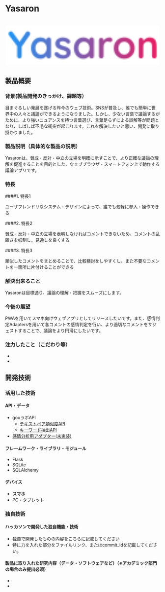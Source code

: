 # Yasaron
<h1 align="center">
<img src="https://raw.githubusercontent.com/jphacks/C_2118/master/web/static/image/icon.svg" alt="" width="500">
</h1>

## 製品概要

### 背景(製品開発のきっかけ、課題等）

目まぐるしい発展を遂げる昨今のウェブ技術。SNSが普及し、誰でも簡単に世界中の人々と議論ができるようになりました。しかし、少ない言葉で議論するがために、より強いニュアンスを持つ言葉選び、言葉足らずによる誤解等が問題となり、しばしば不毛な衝突が起こります。これを解決したいと思い、開発に取り掛かりました。

### 製品説明（具体的な製品の説明）

Yasaronは、賛成・反対・中立の立場を明確に示すことで、より正確な議論の理解を促進することを目的とした、ウェブブラウザ・スマートフォン上で動作する議論アプリです。

### 特長

####1. 特長1

ユーザフレンドリなシステム・デザインによって、誰でも気軽に参入・操作できる

####2. 特長2

賛成・反対・中立の立場を表明しなければコメントできないため、コメントの乱雑さを抑制し、見通しを良くする

####3. 特長3

類似したコメントをまとめることで、比較検討をしやすくし、また不要なコメントを一箇所に片付けることができる



### 解決出来ること

Yasaronは目標通り、議論の理解・把握をスムーズにします。

### 今後の展望

PWAを用いてスマホ向けウェブアプリとしてリリースしたいです。また、感情判定Adaptersを用いて各コメントの感情判定を行い、より適切なコメントをサジェストすることで、議論をより円滑にしたいです。

### 注力したこと（こだわり等）
* 
* 

## 開発技術
### 活用した技術
#### API・データ
* gooラボAPI
    * [テキストペア類似度API](https://labs.goo.ne.jp/api/textpair_doc)
    * [キーワード抽出API ](https://labs.goo.ne.jp/api/jp/keyword-extraction/)
* [感情分析用アダプター(未実装)](https://github.com/BandaiNamcoResearchInc/sentiment-analysis-adapter)

#### フレームワーク・ライブラリ・モジュール
* Flask
* SQLite
* SQLAlchemy

#### デバイス
* **スマホ**
* PC・タブレット

### 独自技術
#### ハッカソンで開発した独自機能・技術
* 独自で開発したものの内容をこちらに記載してください
* 特に力を入れた部分をファイルリンク、またはcommit_idを記載してください。

#### 製品に取り入れた研究内容（データ・ソフトウェアなど）（※アカデミック部門の場合のみ提出必須）
* 
* 
